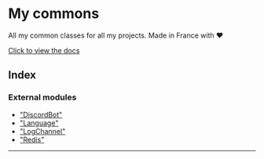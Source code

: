 
My commons
==========

All my common classes for all my projects. Made in France with ❤

[Click to view the docs](https://github.com/Maxime6678/commons/blob/master/doc/README.md)

## Index

### External modules

* ["DiscordBot"](modules/_discordbot_.md)
* ["Language"](modules/_language_.md)
* ["LogChannel"](modules/_logchannel_.md)
* ["Redis"](modules/_redis_.md)

---

